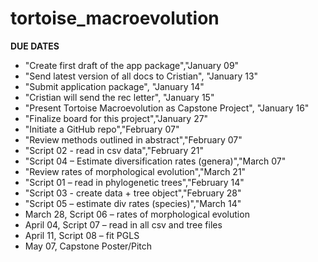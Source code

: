 # tortoise_macroevolution
**DUE DATES**
- "Create first draft of the app package","January 09"
- "Send latest version of all docs to Cristian", "January 13"
- "Submit application package", "January 14"
- "Cristian will send the rec letter", "January 15"
- "Present Tortoise Macroevolution as Capstone Project", "January 16"
- "Finalize board for this project","January 27"
- "Initiate a GitHub repo","February 07"
- "Review methods outlined in abstract","February 07"
- "Script 02 - read in csv data","February 21"
- "Script 04 – Estimate diversification rates (genera)","March 07"
- "Review rates of morphological evolution","March 21"
- "Script 01 – read in phylogenetic trees","February 14"
- "Script 03 - create data + tree object","February 28"
- "Script 05 – estimate div rates (species)","March 14"
- March 28, Script 06 – rates of morphological evolution
- April 04, Script 07 – read in all csv and tree files
- April 11, Script 08 – fit PGLS
- May 07, Capstone Poster/Pitch

